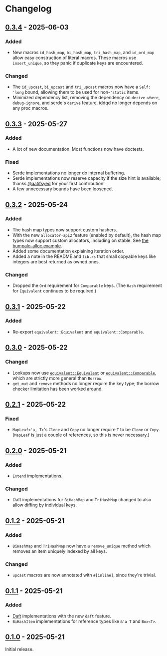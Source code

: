 # Changelog

## [0.3.4] - 2025-06-03

### Added

- New macros `id_hash_map`, `bi_hash_map`, `tri_hash_map`, and `id_ord_map` allow easy construction of literal macros. These macros use `insert_unique`, so they panic if duplicate keys are encountered.

### Changed

- The `id_upcast`, `bi_upcast` and `tri_upcast` macros now have a `Self: 'long` bound, allowing them to be used for non-`'static` items.
- Minimized dependency list, removing the dependency on `derive-where`, `debug-ignore`, and serde's `derive` feature. iddqd no longer depends on any proc macros.

## [0.3.3] - 2025-05-27

### Added

- A lot of new documentation. Most functions now have doctests.

### Fixed

- Serde implementations no longer do internal buffering.
- Serde implementations now reserve capacity if the size hint is available; thanks [@aatifsyed](https://github.com/aatifsyed) for your first contribution!
- A few unnecessary bounds have been loosened.

## [0.3.2] - 2025-05-24

### Added

- The hash map types now support custom hashers.
- With the new `allocator-api2` feature (enabled by default), the hash map types now support custom allocators, including on stable. See [the bumpalo-alloc example](https://github.com/oxidecomputer/iddqd/blob/940c661095cf23c97b4769c9e0fdf9b95e9a7670/crates/iddqd-extended-examples/examples/bumpalo-alloc.rs#L31).
- Added some documentation explaining iteration order.
- Added a note in the README and `lib.rs` that small copyable keys like integers are best returned as owned ones.

### Changed

- Dropped the `Ord` requirement for `Comparable` keys. (The `Hash` requirement for `Equivalent` continues to be required.)

## [0.3.1] - 2025-05-22

### Added

- Re-export `equivalent::Equivalent` and `equivalent::Comparable`.

## [0.3.0] - 2025-05-22

### Changed

- Lookups now use [`equivalent::Equivalent`] or [`equivalent::Comparable`], which are strictly more general than `Borrow`.
- `get_mut` and `remove` methods no longer require the key type; the borrow checker limitation has been worked around.

[`equivalent::Equivalent`]: https://docs.rs/equivalent/1.0.2/equivalent/trait.Equivalent.html
[`equivalent::Comparable`]: https://docs.rs/equivalent/1.0.2/equivalent/trait.Comparable.html

## [0.2.1] - 2025-05-22

### Fixed

* `MapLeaf<'a, T>`'s `Clone` and `Copy` no longer require `T` to be `Clone` or `Copy`. (`MapLeaf` is just a couple of references, so this is never necessary.)

## [0.2.0] - 2025-05-21

### Added

- `Extend` implementations.

### Changed

- Daft implementations for `BiHashMap` and `TriHashMap` changed to also allow diffing by individual keys.

## [0.1.2] - 2025-05-21

### Added

- `BiHashMap` and `TriHashMap` now have a `remove_unique` method which removes an item uniquely indexed by all keys.

### Changed

* `upcast` macros are now annotated with `#[inline]`, since they're trivial.

## [0.1.1] - 2025-05-21

### Added

- [Daft](https://docs.rs/daft) implementations with the new `daft` feature.
- `BiHashItem` implementations for reference types like `&'a T` and `Box<T>`.

## [0.1.0] - 2025-05-21

Initial release.

[0.3.4]: https://github.com/oxidecomputer/iddqd/releases/iddqd-0.3.4
[0.3.3]: https://github.com/oxidecomputer/iddqd/releases/iddqd-0.3.3
[0.3.2]: https://github.com/oxidecomputer/iddqd/releases/iddqd-0.3.2
[0.3.1]: https://github.com/oxidecomputer/iddqd/releases/iddqd-0.3.1
[0.3.0]: https://github.com/oxidecomputer/iddqd/releases/iddqd-0.3.0
[0.2.1]: https://github.com/oxidecomputer/iddqd/releases/iddqd-0.2.1
[0.2.0]: https://github.com/oxidecomputer/iddqd/releases/iddqd-0.2.0
[0.1.2]: https://github.com/oxidecomputer/iddqd/releases/iddqd-0.1.2
[0.1.1]: https://github.com/oxidecomputer/iddqd/releases/iddqd-0.1.1
[0.1.0]: https://github.com/oxidecomputer/iddqd/releases/iddqd-0.1.0
